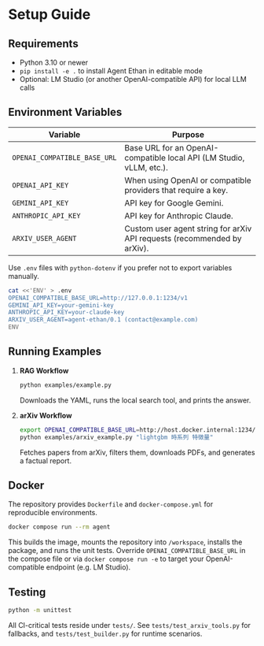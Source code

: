 # Setup Guide

## Requirements

- Python 3.10 or newer
- `pip install -e .` to install Agent Ethan in editable mode
- Optional: LM Studio (or another OpenAI-compatible API) for local LLM calls

## Environment Variables

| Variable | Purpose |
| -------- | ------- |
| `OPENAI_COMPATIBLE_BASE_URL` | Base URL for an OpenAI-compatible local API (LM Studio, vLLM, etc.). |
| `OPENAI_API_KEY` | When using OpenAI or compatible providers that require a key. |
| `GEMINI_API_KEY` | API key for Google Gemini. |
| `ANTHROPIC_API_KEY` | API key for Anthropic Claude. |
| `ARXIV_USER_AGENT` | Custom user agent string for arXiv API requests (recommended by arXiv). |

Use `.env` files with `python-dotenv` if you prefer not to export variables manually.

```bash
cat <<'ENV' > .env
OPENAI_COMPATIBLE_BASE_URL=http://127.0.0.1:1234/v1
GEMINI_API_KEY=your-gemini-key
ANTHROPIC_API_KEY=your-claude-key
ARXIV_USER_AGENT=agent-ethan/0.1 (contact@example.com)
ENV
```

## Running Examples

1. **RAG Workflow**
   ```bash
   python examples/example.py
   ```
   Downloads the YAML, runs the local search tool, and prints the answer.

2. **arXiv Workflow**
   ```bash
   export OPENAI_COMPATIBLE_BASE_URL=http://host.docker.internal:1234/v1
   python examples/arxiv_example.py "lightgbm 時系列 特徴量"
   ```
   Fetches papers from arXiv, filters them, downloads PDFs, and generates a factual report.

## Docker

The repository provides `Dockerfile` and `docker-compose.yml` for reproducible environments.

```bash
docker compose run --rm agent
```

This builds the image, mounts the repository into `/workspace`, installs the package, and runs the unit tests. Override `OPENAI_COMPATIBLE_BASE_URL` in the compose file or via `docker compose run -e` to target your OpenAI-compatible endpoint (e.g. LM Studio).

## Testing

```bash
python -m unittest
```

All CI-critical tests reside under `tests/`. See `tests/test_arxiv_tools.py` for fallbacks, and `tests/test_builder.py` for runtime scenarios.
